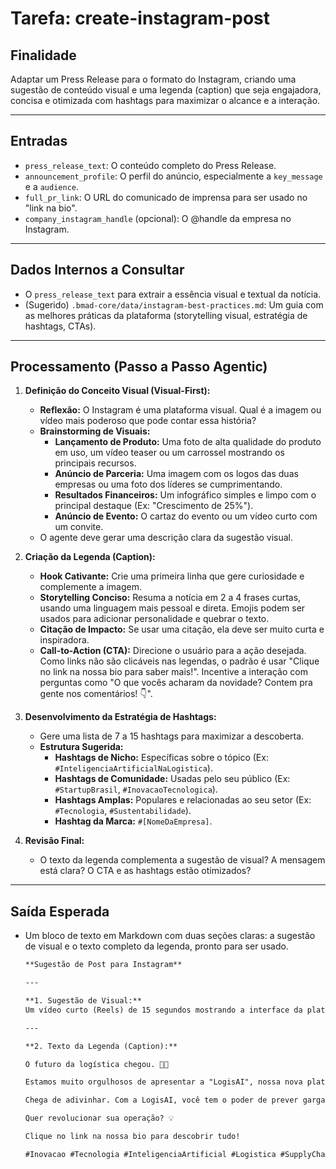 # Tarefa: create-instagram-post

## Finalidade

Adaptar um Press Release para o formato do Instagram, criando uma sugestão de conteúdo visual e uma legenda (caption) que seja engajadora, concisa e otimizada com hashtags para maximizar o alcance e a interação.

---

## Entradas

- `press_release_text`: O conteúdo completo do Press Release.
- `announcement_profile`: O perfil do anúncio, especialmente a `key_message` e a `audience`.
- `full_pr_link`: O URL do comunicado de imprensa para ser usado no "link na bio".
- `company_instagram_handle` (opcional): O @handle da empresa no Instagram.

---

## Dados Internos a Consultar

- O `press_release_text` para extrair a essência visual e textual da notícia.
- (Sugerido) `.bmad-core/data/instagram-best-practices.md`: Um guia com as melhores práticas da plataforma (storytelling visual, estratégia de hashtags, CTAs).

---

## Processamento (Passo a Passo Agentic)

1.  **Definição do Conceito Visual (Visual-First):**
    * **Reflexão:** O Instagram é uma plataforma visual. Qual é a imagem ou vídeo mais poderoso que pode contar essa história?
    * **Brainstorming de Visuais:**
        * **Lançamento de Produto:** Uma foto de alta qualidade do produto em uso, um vídeo teaser ou um carrossel mostrando os principais recursos.
        * **Anúncio de Parceria:** Uma imagem com os logos das duas empresas ou uma foto dos líderes se cumprimentando.
        * **Resultados Financeiros:** Um infográfico simples e limpo com o principal destaque (Ex: "Crescimento de 25%").
        * **Anúncio de Evento:** O cartaz do evento ou um vídeo curto com um convite.
    * O agente deve gerar uma descrição clara da sugestão visual.

2.  **Criação da Legenda (Caption):**
    * **Hook Cativante:** Crie uma primeira linha que gere curiosidade e complemente a imagem.
    * **Storytelling Conciso:** Resuma a notícia em 2 a 4 frases curtas, usando uma linguagem mais pessoal e direta. Emojis podem ser usados para adicionar personalidade e quebrar o texto.
    * **Citação de Impacto:** Se usar uma citação, ela deve ser muito curta e inspiradora.
    * **Call-to-Action (CTA):** Direcione o usuário para a ação desejada. Como links não são clicáveis nas legendas, o padrão é usar "Clique no link na nossa bio para saber mais!". Incentive a interação com perguntas como "O que vocês acharam da novidade? Contem pra gente nos comentários! 👇".

3.  **Desenvolvimento da Estratégia de Hashtags:**
    * Gere uma lista de 7 a 15 hashtags para maximizar a descoberta.
    * **Estrutura Sugerida:**
        * **Hashtags de Nicho:** Específicas sobre o tópico (Ex: `#InteligenciaArtificialNaLogistica`).
        * **Hashtags de Comunidade:** Usadas pelo seu público (Ex: `#StartupBrasil`, `#InovacaoTecnologica`).
        * **Hashtags Amplas:** Populares e relacionadas ao seu setor (Ex: `#Tecnologia`, `#Sustentabilidade`).
        * **Hashtag da Marca:** `#[NomeDaEmpresa]`.

4.  **Revisão Final:**
    * O texto da legenda complementa a sugestão de visual? A mensagem está clara? O CTA e as hashtags estão otimizados?

---

## Saída Esperada

-   Um bloco de texto em Markdown com duas seções claras: a sugestão de visual e o texto completo da legenda, pronto para ser usado.

    ```markdown
    **Sugestão de Post para Instagram**

    ---

    **1. Sugestão de Visual:**
    Um vídeo curto (Reels) de 15 segundos mostrando a interface da plataforma "LogisAI" em ação, com transições rápidas que destacam 3 benefícios principais (ex: "Rotas Otimizadas", "Custos Reduzidos", "Entregas no Prazo"). A música de fundo deve ser moderna e energética.

    ---

    **2. Texto da Legenda (Caption):**

    O futuro da logística chegou. 🤖✨

    Estamos muito orgulhosos de apresentar a "LogisAI", nossa nova plataforma de Inteligência Artificial que está transformando a cadeia de suprimentos!

    Chega de adivinhar. Com a LogisAI, você tem o poder de prever gargalos, otimizar rotas em tempo real e garantir entregas mais rápidas e econômicas.

    Quer revolucionar sua operação? 💡

    Clique no link na nossa bio para descobrir tudo!

    #Inovacao #Tecnologia #InteligenciaArtificial #Logistica #SupplyChain #Eficiencia #StartupBrasil #Lancamento #[NomeDaEmpresa]
    ```
